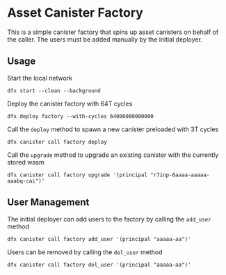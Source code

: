 # Asset Canister Factory

This is a simple canister factory that spins up asset canisters on behalf of the caller. The users must be added manually by the initial deployer.

## Usage

Start the local network

```shell
dfx start --clean --background
```

Deploy the canister factory with 64T cycles

```shell
dfx deploy factory --with-cycles 64000000000000
```

Call the `deploy` method to spawn a new canister preloaded with 3T cycles

```shell
dfx canister call factory deploy
```

Call the `upgrade` method to upgrade an existing canister with the currently stored wasm

```shell
dfx canister call factory upgrade '(principal "r7inp-6aaaa-aaaaa-aaabq-cai")'
```

## User Management

The initial deployer can add users to the factory by calling the `add_user` method

```shell
dfx canister call factory add_user '(principal "aaaaa-aa")'
```

Users can be removed by calling the `del_user` method

```shell
dfx canister call factory del_user '(principal "aaaaa-aa")'
```
